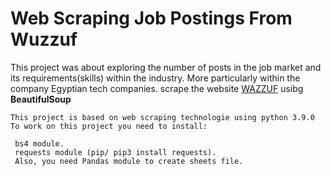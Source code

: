 # Web Scraping Job Postings From Wuzzuf

This project was about exploring the number of posts in the job market and its requirements(skills) within the industry. More particularly within the company Egyptian tech companies. scrape the website  [WAZZUF](https://www.wuzzuf.net) usibg **BeautifulSoup**
```
This project is based on web scraping technologie using python 3.9.0 To work on this project you need to install:

 bs4 module.
 requests module (pip/ pip3 install requests).
 Also, you need Pandas module to create sheets file.
```
